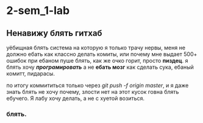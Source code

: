 # 2-sem_1-lab
## Ненавижу блять гитхаб

уёбищная блять система на которую я только трачу нервы, меня не должно ебать как классно делать комиты, или почему мне выдает 500+ ошибок при ебаном пуше блять, как же очко горит, просто **пиздец**.
я блять хочу **_програмировать_** а не **ебать мозг** как сделать сука, ебаный комитт, пидарасы.

по итогу коммититься только через *git push -f origin master*, и я даже знать блять не хочу почему, злости нет на этот кусок говна блять ебучего. Я лабу хочу делать, а не с хуетой возиться.
### блять. 